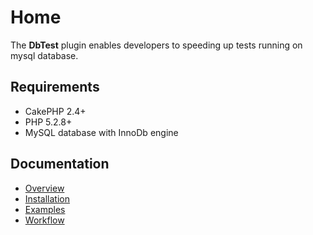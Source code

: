 Home
====

The **DbTest** plugin enables developers to speeding up tests running on mysql database.

Requirements
------------

* CakePHP 2.4+
* PHP 5.2.8+
* MySQL database with InnoDb engine

Documentation
-------------

* [Overview](Documentation/Overview.md)
* [Installation](Documentation/Installation.md)
* [Examples](Documentation/Examples.md)
* [Workflow](Documentation/Workflow.md)


